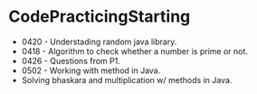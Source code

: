 # CodePracticingStarting

+ 0420 - Understading random java library.
+ 0418 - Algorithm to check whether a number is prime or not.
+ 0426 - Questions from P1.
+ 0502 - Working with method in Java.
+ Solving bhaskara and multiplication w/ methods in Java.
